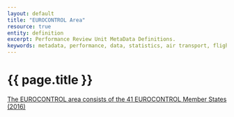 ```yaml
---
layout: default
title: "EUROCONTROL Area"
resource: true
entity: definition
excerpt: Performance Review Unit MetaData Definitions.
keywords: metadata, performance, data, statistics, air transport, flights, europe, delay
---
```

# {{ page.title }}

[The EUROCONTROL area consists of the 41 EUROCONTROL Member States (2016)][ectl_ms]

[ectl_ms]: <https://www.eurocontrol.int/about/member-states> "EUROCONTROL Member States"
